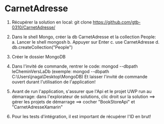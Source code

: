 # CarnetAdresse

1) Récupérer la solution en local:
git clone https://github.com/gtb-0310/CarnetAdresse/

2) Dans le shell Mongo, créer la db CarnetAdresse et la collection People:
a. Lancer le shell mongosh
b. Appuyer sur Enter
c. use CarnetAdresse
d. db.createCollection("People")

3) Créer le dossier MongoDB

4) Dans l'invité de commande, rentrer le code:
mongod --dbpath leCheminVersLaDb
(exemple: mongod --dbpath C:\Users\jnaga\Desktop\MongoDB)
Et laisser l'invité de commande ouvert durant l'utilisation de l'application!

5) Avant de run l'application, s'assurer que l'Api et le projet UWP run au démarrage: dans l'explorateur de solutions, clic droit sur la solution ==> gérer les projets de démarrage ==> cocher "BookStoreApi" et "CarnetAdresseXamarin"

6) Pour les tests d'intégration, il est important de récupérer l'ID en brut!